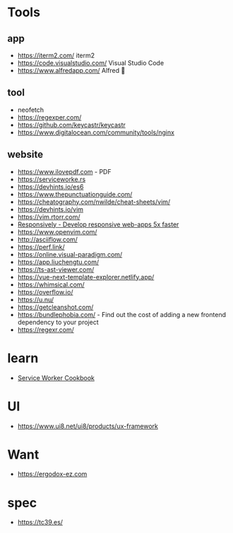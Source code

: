 # Tools

## app

- https://iterm2.com/ iterm2
- https://code.visualstudio.com/ Visual Studio Code
- https://www.alfredapp.com/ Alfred 💸

## tool

- neofetch
- https://regexper.com/
- https://github.com/keycastr/keycastr
- https://www.digitalocean.com/community/tools/nginx

## website

- https://www.ilovepdf.com - PDF
- https://serviceworke.rs
- https://devhints.io/es6
- https://www.thepunctuationguide.com/
- https://cheatography.com/nwilde/cheat-sheets/vim/
- https://devhints.io/vim
- https://vim.rtorr.com/
- [Responsively - Develop responsive web-apps 5x faster](https://github.com/manojVivek/responsively-app)
- https://www.openvim.com/
- http://asciiflow.com/
- https://perf.link/
- https://online.visual-paradigm.com/
- https://app.liuchengtu.com/
- https://ts-ast-viewer.com/
- https://vue-next-template-explorer.netlify.app/
- https://whimsical.com/
- https://overflow.io/
- https://u.nu/
- https://getcleanshot.com/
- https://bundlephobia.com/ - Find out the cost of adding a new frontend dependency to your project
- https://regexr.com/

# learn

- [Service Worker Cookbook](https://serviceworke.rs)

# UI

- https://www.ui8.net/ui8/products/ux-framework

# Want

- https://ergodox-ez.com

# spec

- https://tc39.es/
